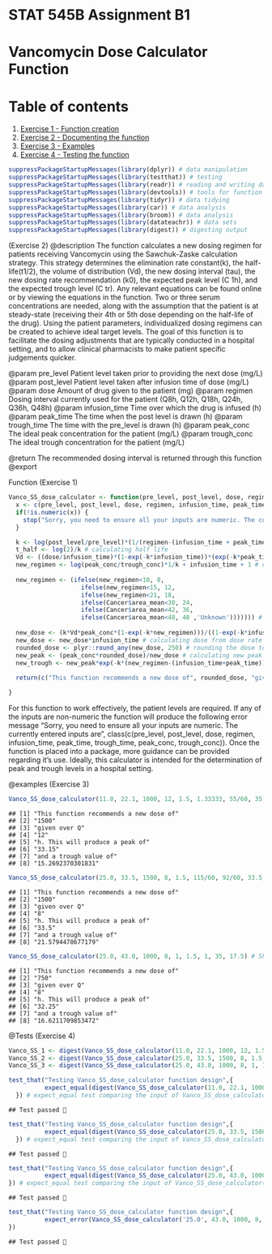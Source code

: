 STAT 545B Assignment B1
================

# Vancomycin Dose Calculator Function

# Table of contents

1.  [Exercise 1 - Function creation](#Exercise%201)
2.  [Exercise 2 - Documenting the function](#Exercise%202)
3.  [Exercise 3 - Examples](#Exercise%203)
4.  [Exercise 4 - Testing the function](#Exercise%204)

``` r
suppressPackageStartupMessages(library(dplyr)) # data manipulation
suppressPackageStartupMessages(library(testthat)) # testing
suppressPackageStartupMessages(library(readr)) # reading and writing data
suppressPackageStartupMessages(library(devtools)) # tools for function
suppressPackageStartupMessages(library(tidyr)) # data tidying
suppressPackageStartupMessages(library(car)) # data analysis
suppressPackageStartupMessages(library(broom)) # data analysis
suppressPackageStartupMessages(library(datateachr)) # data sets
suppressPackageStartupMessages(library(digest)) # digesting output
```

<a name="Exercise 2"></a>

(Exercise 2) @description The function calculates a new dosing regimen
for patients receiving Vancomycin using the Sawchuk-Zaske calculation
strategy. This strategy determines the elimination rate constant(k), the
half-life(t1/2), the volume of distribution (Vd), the new dosing
interval (tau), the new dosing rate recommendation (k0), the expected
peak level (C 1h), and the expected trough level (C tr). Any relevant
equations can be found online or by viewing the equations in the
function. Two or three serum concentrations are needed, along with the
assumption that the patient is at steady-state (receiving their 4th or
5th dose depending on the half-life of the drug). Using the patient
parameters, individualized dosing regimens can be created to achieve
ideal target levels. The goal of this function is to facilitate the
dosing adjustments that are typically conducted in a hospital setting,
and to allow clinical pharmacists to make patient specific judgements
quicker.

@param pre_level Patient level taken prior to providing the next dose
(mg/L) @param post_level Patient level taken after infusion time of dose
(mg/L) @param dose Amount of drug given to the patient (mg) @param
regimen Dosing interval currently used for the patient (Q8h, Q12h, Q18h,
Q24h, Q36h, Q48h) @param infusion_time Time over which the drug is
infused (h) @param peak_time The time when the post level is drawn (h)
@param trough_time The time with the pre_level is drawn (h) @param
peak_conc The ideal peak concentration for the patient (mg/L) @param
trough_conc The ideal trough concentration for the patient (mg/L)

@return The recommended dosing interval is returned through this
function @export

<a name="Exercise 1"></a>

Function (Exercise 1)

``` r
Vanco_SS_dose_calculator <- function(pre_level, post_level, dose, regimen, infusion_time, peak_time, trough_time, peak_conc, trough_conc) {
  x <- c(pre_level, post_level, dose, regimen, infusion_time, peak_time, trough_time, peak_conc, trough_conc) # storing inputs
  if(!is.numeric(x)) {
    stop("Sorry, you need to ensure all your inputs are numeric. The currently entered inputs are ", class(pre_level), " ", class(post_level), " ", class(post_level)," ", class(dose)," ", class(regimen)," ", class(infusion_time)," ",class(peak_time)," ", class(trough_time)," ", class(peak_conc)," ", class(trough_conc)) # check to see if the inputs are numeric
  }

  k <- log(post_level/pre_level)*(1/(regimen-(infusion_time + peak_time + trough_time))) # calculating elimination rate constant
  t_half <- log(2)/k # calculating half life
  Vd <- ((dose/infusion_time)*(1-exp(-k*infusion_time))*(exp(-k*peak_time)))/(k*post_level*(1-exp(-k*regimen))) # calculating volume of distribution
  new_regimen <- log(peak_conc/trough_conc)*1/k + infusion_time + 1 # calculating new regimen
  
  new_regimen <- (ifelse(new_regimen<10, 8,
                    ifelse(new_regimen<15, 12,
                    ifelse(new_regimen<21, 18, 
                    ifelse(Cancer$area_mean<30, 24, 
                    ifelse(Cancer$area_mean<42, 36,
                    ifelse(Cancer$area_mean<48, 48 ,'Unknown'))))))) # rounding regimen to appropriate time
  
  new_dose <- (k*Vd*peak_conc*(1-exp(-k*new_regimen)))/((1-exp(-k*infusion_time))*(exp(-k*peak_time))) # determining new dose rate
  new_dose <- new_dose*infusion_time # calculating dose from dose rate
  rounded_dose <- plyr::round_any(new_dose, 250) # rounding the dose to nearest available formulation
  new_peak <- (peak_conc*rounded_dose)/new_dose # calculating new peak level
  new_trough <- new_peak*exp(-k*(new_regimen-(infusion_time+peak_time))) # calculating new trough level
  
  return(c("This function recommends a new dose of", rounded_dose, "given over Q", new_regimen, "h. This will produce a peak of", new_peak, "and a trough value of", new_trough)) # function return

}
```

<p>
For this function to work effectively, the patient levels are required.
If any of the inputs are non-numeric the function will produce the
following error message “Sorry, you need to ensure all your inputs are
numeric. The currently entered inputs are”, class(c(pre_level,
post_level, dose, regimen, infusion_time, peak_time, trough_time,
peak_conc, trough_conc)). Once the function is placed into a package,
more guidance can be provided regarding it’s use. Ideally, this
calculator is intended for the determination of peak and trough levels
in a hospital setting.
</p>

<a name="Exercise 3"></a>

@examples (Exercise 3)

``` r
Vanco_SS_dose_calculator(11.0, 22.1, 1000, 12, 1.5, 1.33333, 55/60, 35, 17.5) # Should be "This function recommends a new dose of", 1500,"given over Q",12,"h",". This will produce a peak of", 33.15,"and a trough value of", 15.2692370301831
```

    ## [1] "This function recommends a new dose of"
    ## [2] "1500"                                  
    ## [3] "given over Q"                          
    ## [4] "12"                                    
    ## [5] "h. This will produce a peak of"        
    ## [6] "33.15"                                 
    ## [7] "and a trough value of"                 
    ## [8] "15.2692370301831"

``` r
Vanco_SS_dose_calculator(25.0, 33.5, 1500, 8, 1.5, 115/60, 92/60, 33.5, 17.5) # Should be "This function recommends a new dose of", 1500,"given over Q",8,"h",". This will produce a peak of", 33.5,"and a trough value of", 21.5794478677179
```

    ## [1] "This function recommends a new dose of"
    ## [2] "1500"                                  
    ## [3] "given over Q"                          
    ## [4] "8"                                     
    ## [5] "h. This will produce a peak of"        
    ## [6] "33.5"                                  
    ## [7] "and a trough value of"                 
    ## [8] "21.5794478677179"

``` r
Vanco_SS_dose_calculator(25.0, 43.0, 1000, 8, 1, 1.5, 1, 35, 17.5) # Should be "This function recommends a new dose of", 750,"given over Q",8,"h",". This will produce a peak of", 32.25,"and a trough value of", 16.6211709853472
```

    ## [1] "This function recommends a new dose of"
    ## [2] "750"                                   
    ## [3] "given over Q"                          
    ## [4] "8"                                     
    ## [5] "h. This will produce a peak of"        
    ## [6] "32.25"                                 
    ## [7] "and a trough value of"                 
    ## [8] "16.6211709853472"

<a name="Exercise 4"></a>

@Tests (Exercise 4)

``` r
Vanco_SS_1 <- digest(Vanco_SS_dose_calculator(11.0, 22.1, 1000, 12, 1.5, 1.33333, 55/60, 35, 17.5)) # digesting the Vanco_SS_dose_calculator input
Vanco_SS_2 <- digest(Vanco_SS_dose_calculator(25.0, 33.5, 1500, 8, 1.5, 115/60, 92/60, 33.5, 17.5)) # digesting the Vanco_SS_dose_calculator input
Vanco_SS_3 <- digest(Vanco_SS_dose_calculator(25.0, 43.0, 1000, 8, 1, 1.5, 1, 35, 17.5)) # digesting the Vanco_SS_dose_calculator input
```

``` r
test_that("Testing Vanco_SS_dose_calculator function design",{ 
          expect_equal(digest(Vanco_SS_dose_calculator(11.0, 22.1, 1000, 12, 1.5, 1.33333, 55/60, 35, 17.5)), Vanco_SS_1)
  }) # expect_equal test comparing the input of Vanco_SS_dose_calculator(11.0, 22.1, 1000, 12, 1.5, 1.33333, 55/60, 35, 17.5) to the digested input
```

    ## Test passed 🌈

``` r
test_that("Testing Vanco_SS_dose_calculator function design",{ 
          expect_equal(digest(Vanco_SS_dose_calculator(25.0, 33.5, 1500, 8, 1.5, 115/60, 92/60, 33.5, 17.5)), Vanco_SS_2)
  }) # expect_equal test comparing the input of Vanco_SS_dose_calculator(25.0, 33.5, 1500, 8, 1.5, 115/60, 92/60, 33.5, 17.5) to the digested input
```

    ## Test passed 🥳

``` r
test_that("Testing Vanco_SS_dose_calculator function design",{ 
          expect_equal(digest(Vanco_SS_dose_calculator(25.0, 43.0, 1000, 8, 1, 1.5, 1, 35, 17.5)), Vanco_SS_3)
}) # expect_equal test comparing the input of Vanco_SS_dose_calculator(25.0, 43.0, 1000, 8, 1, 1.5, 1, 35, 17.5) to the digested input
```

    ## Test passed 🌈

``` r
test_that("Testing Vanco_SS_dose_calculator function design",{
          expect_error(Vanco_SS_dose_calculator('25.0', 43.0, 1000, 8, 1, 1.5, 1, 35, 17.5), "Sorry, you need to ensure all your inputs are numeric. The currently entered inputs are character numeric numeric numeric numeric numeric numeric numeric numeric numeric") # expect_error test comparing the input error to the predicted error
})
```

    ## Test passed 🌈
